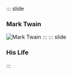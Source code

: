 ::: slide
### Mark Twain

![Mark Twain](http://www.gettyimages.co.nz/photos/mark-twain)
:::
::: slide
### His Life
:::
